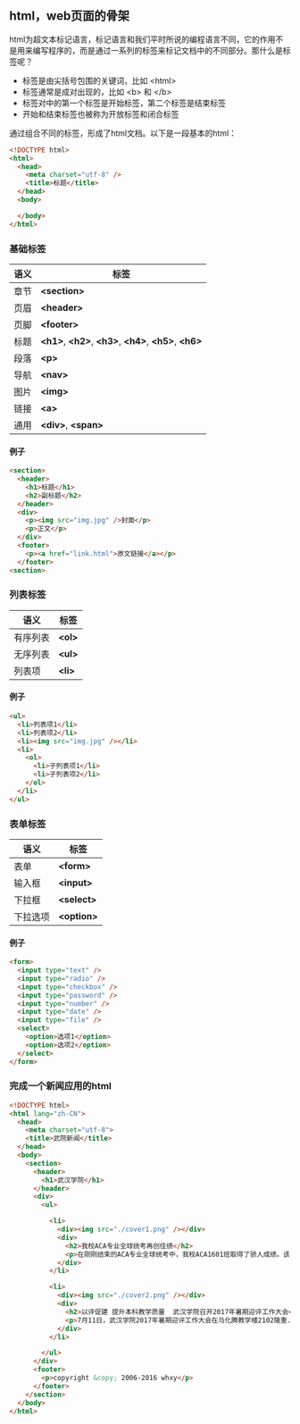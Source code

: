 ## html，web页面的骨架
html为超文本标记语言，标记语言和我们平时所说的编程语言不同，它的作用不是用来编写程序的，而是通过一系列的标签来标记文档中的不同部分。那什么是标签呢？

* 标签是由尖括号包围的关键词，比如 &lt;html&gt;
* 标签通常是成对出现的，比如 &lt;b&gt; 和 &lt;/b&gt;
* 标签对中的第一个标签是开始标签，第二个标签是结束标签
* 开始和结束标签也被称为开放标签和闭合标签

通过组合不同的标签，形成了html文档。以下是一段基本的html：

```html
<!DOCTYPE html>
<html>
  <head>
    <meta charset="utf-8" />
    <title>标题</title>
  </head>
  <body>

  </body>
</html>
```

### 基础标签

|语义|标签|
|-|-|
|章节|**&lt;section&gt;**|
|页眉|**&lt;header&gt;**|
|页脚|**&lt;footer&gt;**|
|标题|**&lt;h1&gt;**, **&lt;h2&gt;**, **&lt;h3&gt;**, **&lt;h4&gt;**, **&lt;h5&gt;**, **&lt;h6&gt;**|
|段落|**&lt;p&gt;**|
|导航|**&lt;nav&gt;**|
|图片|**&lt;img&gt;**|
|链接|**&lt;a&gt;**|
|通用|**&lt;div&gt;**, **&lt;span&gt;**|

#### 例子

```html
<section>
  <header>
    <h1>标题</h1>
    <h2>副标题</h2>
  </header>
  <div>
    <p><img src="img.jpg" />封面</p>
    <p>正文</p>
  </div>
  <footer>
    <p><a href="link.html">原文链接</a></p>
  </footer>
<section>
```

### 列表标签

|语义|标签|
|-|-|
|有序列表|**&lt;ol&gt;**|
|无序列表|**&lt;ul&gt;**|
|列表项|**&lt;li&gt;**|

#### 例子

```html
<ul>
  <li>列表项1</li>
  <li>列表项2</li>
  <li><img src="img.jpg" /></li>
  <li>
    <ol>
      <li>子列表项1</li>
      <li>子列表项2</li>
    </ol>
  </li>
</ul>
```

### 表单标签

|语义|标签|
|-|-|
|表单|**&lt;form&gt;**|
|输入框|**&lt;input&gt;**|
|下拉框|**&lt;select&gt;**|
|下拉选项|**&lt;option&gt;**|

#### 例子

```html
<form>
  <input type="text" />
  <input type="radio" />
  <input type="checkbox" />
  <input type="password" />
  <input type="number" />
  <input type="date" />
  <input type="file" />
  <select>
    <option>选项1</option>
    <option>选项2</option>
  </select>
</form>
```

### 完成一个新闻应用的html

```html
<!DOCTYPE html>
<html lang="zh-CN">
  <head>
    <meta charset="utf-8">
    <title>武院新闻</title>
  </head>
  <body>
    <section>
      <header>
        <h1>武汉学院</h1>
      </header>
      <div>
        <ul>

          <li>
            <div><img src="./cover1.png" /></div>
            <div>
              <h2>我校ACA专业全球统考再创佳绩</h2>
              <p>在刚刚结束的ACA专业全球统考中，我校ACA1601班取得了骄人成绩。该..</p>
            </div>
          </li>

          <li>
            <div><img src="./cover2.png" /></div>
            <div>
              <h2>以评促建 提升本科教学质量  武汉学院召开2017年暑期迎评工作大会</h2>
              <p>7月11日，武汉学院2017年暑期迎评工作大会在马化腾教学楼2102隆重..</p>
            </div>
          </li>

        </ul>
      </div>
      <footer>
        <p>copyright &copy; 2006-2016 whxy</p>
      </footer>
    </section>
  </body>
</html>
```
